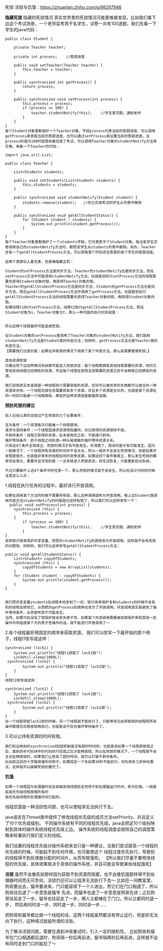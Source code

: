 死锁  活锁与饥饿：https://zhuanlan.zhihu.com/p/86267946

**隐藏死锁**
    隐藏的死锁情况
    真实世界里的死锁情况可能更难被发现。比如我们看下边这个考试场景，一个老师监考若干名学生，试卷一共有100道题，我们先看一下学生的java代码：

    public class Student {

        private Teacher teacher;

        private int process;    //答题进度

        public void setTeacher(Teacher teacher) {
            this.teacher = teacher;
        }

        public synchronized int getProcess() {
            return process;
        }

        public synchronized void setProcess(int process) {
            this.process = process;
            if (process == 100) {
                teacher.studentNotify(this);    //学生答完题，通知老师
            }
        }
    }
    每个Student对象里都维护一个Teacher对象，字段process代表当前的答题进度，可以调用getProcess来获取当前的答题进度，也可以通过setProcess来设置当前的答题进度，当process的值为100时就意味着完成了考试，可以调用Teacher对象的studentNotify方法来交卷。再看一下Teacher的代码：

    import java.util.List;

    public class Teacher {

        List<Student> students;

        public void setStudents(List<Student> students) {
            this.students = students;
        }

        public synchronized void studentNotify(Student student) {
            students.remove(student);   //将已完成考试的学生从列表中移除
        }

        public synchronized void getAllStudentStatus() {
            for (Student student : students) {
                System.out.println(student.getProcess());
            }
        }
    }
    每个Teacher对象里都维护了一个students字段，它代表若干个Student对象。每当有学生交卷调用自己的studentNotify方法时，都把该学生从students列表中删除。另外，Teacher还有一个getAllStudentProcess方法，可以获取某个时刻还在答题的各个学生的答题进度。

    这两个类貌似人畜无害，但是确暗藏玄机：

    Student的setProcess方法是同步方法，Teacher的studentNotify也是同步方法，而在setProcess方法中可能调用studentNotify方法。也就是说执行setProcess方法的线程需要先获得Student对象的锁，再获得Teacher对象的锁。
    Teacher的getAllStudentProcess方法是同步方法，Student的getProcess方法也是同步方法，而在getAllStudentProcess方法中调用了getProcess方法。也就是说执行getAllStudentProcess方法的线程需要先获得Teacher对象的锁，再获得Student对象的锁。
    如果线程t1执行setProcess方法，线程t2执行getAllStudentProcess方法。假设Student对象为s，Teacher对象为t，那么一种可能的执行时序就是：


    所以这两个线程最终可能造成死锁。

    在Student对象的setProcess里调用了Teacher对象的studentNotify方法，我们就称studentNotify方法是Studnet类的外部方法；同样的，getProcess方法也是Teacher类的外部方法。
    【需要我们注意的是：如果在持有锁的情况下调用了某个外部方法，那么就需要警惕死锁。】

    其他资源死锁
    只要出现下边这种情况系统都可能进入死锁状态：每个线程都拥有其他线程需要的资源，同时又等待其他线程已经拥有的资源，并且每个线程在获得全部需要的资源之前不会释放已经拥有的资源。

    我们说锁其实本身就是一种线程执行需要获取的资源，任何可以被共享的东西都可以被当作一种资源来对待。一个线程完成任务需要获取多个资源，并且多个资源是互斥的，也就是某个资源在同一时刻只能被一个线程拥有，典型的这种资源就是数据库连接。

**预防死锁的建议**

    前人已经认真的总结过产生死锁的几个必要条件：

    互斥条件：一个资源每次只能被一个线程使用。
    请求与保持条件：一个线程因请求资源而阻塞时，对已获得的资源保持不放。
    不剥夺条件：线程已获得的资源，在未使用完之前，不能强行剥夺。
    循环等待条件：若干线程之间形成一种头尾相接的循环等待资源关系。
    只有这4个条件全部成立，死锁的情况才有可能发生。听清楚了，我说的是才有可能发生。因为一般情况下，一个线程持有资源的时间并不会太长，所以一般并不会发生死锁情况，但是如果并发程度很大，也就是非常多的线程在同时竞争资源，如果这四个条件都成立，那么发生死锁的概率将会很大，重要并且可怕的是：一旦系统进入死锁状态，将无法恢复，只能重新启动系统。

    不过只要破坏上述4个条件中的任意一个，那么死锁的情况就不会发生，所以在设计代码的时候注意这么几点：

  1.线程在执行任务的过程中，最好进行开放调用。

    如果在调用某个方法的时候不需要持有锁，那么这种调用就称为开放调用。像上边Student类调用外部方法studentNotify的时候就已经持有锁了，所以我们可以这样改写一下：
      public void setProcess(int process) {
        synchronized (this) {
            this.process = process;
        }
            if (process == 100) {
                teacher.studentNotify(this);    //学生答完题，通知老师
            }
    }
    这样锁只用来保护共享变量，而把对studentNotify的调用改为开放调用，这样就不会有死锁的问题啦。同样的，我们可以这样改写getAllStudentProcess方法：

    public void getAllStudentStatus() {
        List<Student> copyOfStudents;
        synchronized (this) {
            copyOfStudents = new ArrayList(students);
        }
        for (Student student : copyOfStudents) {
            System.out.println(student.getProcess());
        }
    }


    我们把共享变量students在线程本地复制了一份，锁只用来保护复制students的时候不会有别的线程去修改它，从而把对getProcess的调用也改为了开放调用。开放调用其实是避免了循环等待条件，从而使死锁不可能发生。
    当然，如果代码没有了锁保护就会丧失原子性，如果某个外部调用需要被加锁保护来和其他一些操作共同组成某个大的原子性操作的话，就不能进行开放调用了～

  2.各个线程最好用固定的顺序来获取资源。
    我们可以改写一下最开始的那个例子，线程t1改写成这样：

    synchronized (lock1) {
        System.out.println("线程t1获取了 lock1锁");
        LockUtil.sleep(1000L);
     synchronized (lock2) {
            System.out.println("线程t1获取了 lock2锁");
        }
    }
    线程t2改写成这样：

    synchronized (lock1) {
        System.out.println("线程t2获取了 lock1锁");
        LockUtil.sleep(1000L);
     synchronized (lock2) {
            System.out.println("线程t2获取了 lock2锁");
        }
    }
    在一个线程获取lock1锁的时候，另一个线程就不能执行了，只能等待已经获取锁的线程把所有操作都做完后释放锁再执行。也就是说不存在循环等待条件了。

  3.可以让持有资源的时间有限。

    我们前边用到的synchronized加锁机制是没有超时时间的，也就是说如果一个线程获取锁之后，直到同步代码块中的代码执行完成之后才能释放锁。所以在死锁的情况下，一个线程是不会主动去释放锁的，如果我们让锁有了超时时间，就可以打破不剥夺条件。
    比如前边说的十字路哭堵车的例子，如果规定一个车如果30秒不能前行，则先倒车几秒钟后重试，这样就可以破解死锁的魔咒了。

**饥饿**

    如果一个线程因为处理器时间全部被其他线程抢走而得不到处理器运行时间，称为饥饿。一般是由高优先级线程吞噬所有的
    低优先级线程的处理器时间引起的。
   线程饥饿是一种活跃性问题，也可以使程序无法执行下去。

   java语言在Thread类中提供了修改线程优先级的成员方法setPriority，并且定义了10个优先级级别。
   不同操作系统有不同的线程优先级，java会把这10个级别映射到具体的操作系统线程优先级上边。
   操作系统的线程调度会按照自己的调度策略来轮番执行我们定义的线程。


   我们设置的线程优先级对操作系统来说只是一种建议，当我们尝试提高一个线程的优先级的时候，可能起不到任何作用，也可能使这个
   线程过度优先执行，导致别的线程得不到处理器分配的时间片，从而导致饿死。
   【所以我们尽量不要修改线程的优先级，具体效果取决于具体的操作系统，并且可能会导致某些线程饿死】


 **活锁**
   虽然不会像死锁那样因为获取不到资源而阻塞，也不会像饥饿那样得不到处理器时间而无可奈何，活锁仍旧可以让程序无法执行下去～
   比如在一间教室里，狗哥要出去，猫爷要进来，门只能容得下一个人进出，而它们在门口相遇了，所以狗哥往后退了一步意思是猫爷
   先进，而猫爷也退了一步意思是狗哥先进；之后狗哥往前走了一步，猫爷也往前走了一步，俩人又都堵在了门口，所以又都同时退一步，
   然后再同时进一步，同时退一步，同时进一步…..

   把狗哥和猫爷都比做一个线程的话，这两个线程虽然都没有停止运行，但是却无法向下执行，这种情况就是所谓的活锁。

   为了解决活锁问题，需要在遇到冲突重试时，引入一定的随机性。
   比如狗哥和猫爷在门口相遇都后退时，狗哥隔一秒后再前进，猫爷隔两秒后再前进，这样就不会有同时走到门口的尴尬了～